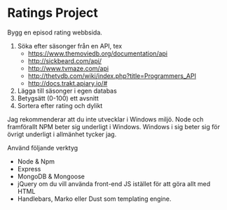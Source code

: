 # Ratings Project

Bygg en episod rating webbsida.

1. Söka efter säsonger från en API, tex
	+ <https://www.themoviedb.org/documentation/api>
	+ <http://sickbeard.com/api/>
	+ <http://www.tvmaze.com/api>
	+ <http://thetvdb.com/wiki/index.php?title=Programmers_API>
	+ <http://docs.trakt.apiary.io/#>
2.  Lägga till säsonger i egen databas
3. Betygsätt (0-100) ett avsnitt
4. Sortera efter rating och dylikt

Jag rekommenderar att du inte utvecklar i Windows miljö. Node och framförallt
NPM beter sig underligt i Windows. Windows i sig beter sig för övrigt underligt
i allmänhet tycker jag.

Använd följande verktyg

+ Node & Npm
+ Express
+ MongoDB & Mongoose
+ jQuery om du vill använda front-end JS istället för att göra allt med HTML
+ Handlebars, Marko eller Dust som templating engine.

